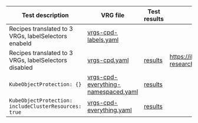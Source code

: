 
| Test description | VRG file | Test results | Slack link
| ------------     | -------------| --- | --- 
| Recipes translated to 3 VRGs, labelSelectors enabeld | [vrgs-cpd-labels.yaml](vrgs-cpd-labels.yaml)|
| Recipes translated to 3 VRGs, labelSelectors disabled | [vrgs-cpd.yaml](vrgs-cpd.yaml)|[results](test1results.md) | https://ibm-research.slack.com/archives/G01EC1VVA56/p1661300185045649
| `KubeObjectProtection: {}` | [vrgs-cpd-everything-namespaced.yaml](vrgs-cpd-everything-namespaced.yaml)|[results]()
| `KubeObjectProtection: includeClusterResources: true` | [vrgs-cpd-everything.yaml](vrgs-cpd-everything.yaml)|[results]()
